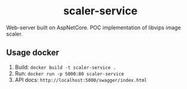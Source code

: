 <h1 align="center">scaler-service</h1>
Web-server built on AspNetCore. POC implementation of libvips image scaler.

## Usage docker
1. Build: `docker build -t scaler-service .`
2. Run: `docker run -p 5000:80 scaler-service`
3. API docs: `http://localhost:5000/swagger/index.html`

